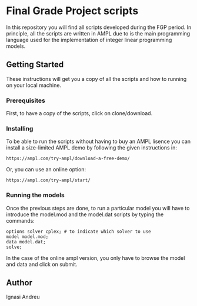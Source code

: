 # Final Grade Project scripts

In this repository you will find all scripts developed during the FGP period. In principle, all the scripts are written in AMPL due to is the main programming language used for the implementation of integer linear programming models.

## Getting Started

These instructions will get you a copy of all the scripts and how to running on your local machine.


### Prerequisites

First, to have a copy of the scripts, click on clone/download.

### Installing

To be able to run the scripts without having to buy an AMPL lisence you can install a size-limited AMPL demo by following the given instructions in:

```
https://ampl.com/try-ampl/download-a-free-demo/
```

Or, you can use an online option:

```
https://ampl.com/try-ampl/start/
```


### Running the models

Once the previous steps are done, to run a particular model you will have to introduce the model.mod and the model.dat scripts by typing the commands:

```
options solver cplex; # to indicate which solver to use
model model.mod;
data model.dat;
solve;
```
In the case of the online ampl version, you only have to browse the model and data and click on submit.

## Author

Ignasi Andreu

